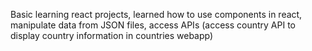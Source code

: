 Basic learning react projects, learned how to use components in react, manipulate data from JSON files, access APIs (access country API to display country information in countries webapp)

